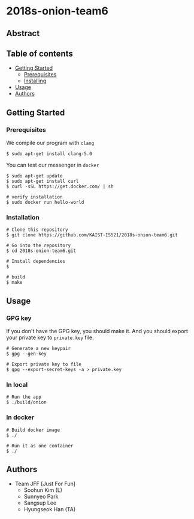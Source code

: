 # 2018s-onion-team6

## Abstract

## Table of contents
* [Getting Started](#getting-started)
  * [Prerequisites](#prerequisites)
  * [Installing](#installation)
* [Usage](#usage)
* [Authors](#authors)

## Getting Started

### Prerequisites

We compile our program with `clang`

```
$ sudo apt-get install clang-5.0
```

You can test our messenger in `docker`

```
$ sudo apt-get update
$ sudo apt-get install curl
$ curl -sSL https://get.docker.com/ | sh

# verify installation
$ sudo docker run hello-world
```

### Installation

```
# Clone this repository
$ git clone https://github.com/KAIST-IS521/2018s-onion-team6.git

# Go into the repository
$ cd 2018s-onion-team6.git

# Install dependencies
$ 

# build
$ make
```

## Usage

### GPG key

If you don't have the GPG key, you should make it.
And you should export your private key to `private.key` file.

```
# Generate a new keypair
$ gpg --gen-key

# Export private key to file
$ gpg --export-secret-keys -a > private.key
```

### In local

```
# Run the app
$ ./build/onion
```

### In docker

```
# Build docker image
$ ./

# Run it as one container
$ ./
```

## Authors
 * Team JFF [Just For Fun]
   * Soohun Kim (L)
   * Sunnyeo Park
   * Sangsup Lee
   * Hyungseok Han (TA)